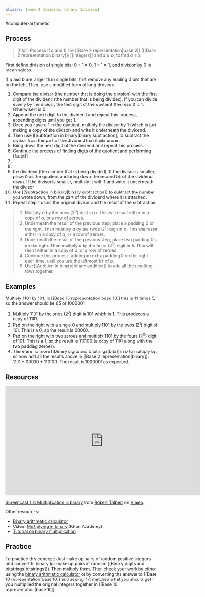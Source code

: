 ```yaml
---
aliases: [base 2 division, binary division]
--- 
```


#computer-arithmetic 

## Process 

> [!tldr] Process
>  If $a$ and $b$ are [[Base 2 representation|base 2]] ([[Base 2 representation|binary]]) [[integers]] and $a \geq b$, to find $a \div b$:

First define division of single bits: $0 \div 1 = 0$, $1 \div 1 = 1$, and division by $0$ is meaningless. 

If $a$ and $b$ are larger than single bits, first remove any leading $0$ bits that are on the left. Then, use a modified form of long division: 
1. Compare the divisor (the number that is doing the division) with the first digit of the dividend (the number that is being divided). If you can divide evenly by the divisor, the first digit of the quotient (the result) is $1$. Otherwise it is $0$. 
2. Append the next digit to the dividend and repeat this process, appending digits until you get $1$. 
3. Once you have a $1$ in the quotient, multiply the divisor by $1$ (which is just making a copy of the divisor) and write it underneath the dividend. 
4. Then use [[Subtraction in binary|binary subtraction]] to subtract the divisor from the part of the dividend that it sits under. 
5. Bring down the next digit of the dividend and repeat this process. 
6. Continue the process of finding digits of the quotient and performing [[subt]]
7. 
8. 
9. the dividend (the number that is being divided). If the divisor is smaller, place $0$ as the quotient and bring down the second bit of the dividend down. If the divisor is smaller, multiply it with $1$ and write it underneath the divisor. 
10. Use [[Subtraction in binary|binary subtraction]] to subtract the number you wrote down, from the part of the dividend where it is attached. 
11. Repeat step 1 using the original divisor and the result of the subtraction. 



>  1. Multiply $a$ by the ones ($2^0$) digit in $b$. This will result either in a copy of $a$, or a row of zeroes. 
>  2. Underneath the result of the previous step, place a padding $0$ on the right. Then multiply $a$ by the twos ($2^1$) digit in $b$. This will result either in a copy of $a$, or a row of zeroes. 
>  3. Underneath the result of the previous step, place two padding $0$'s on the right. Then multiply $a$ by the fours ($2^2$) digit in $b$. This will result either in a copy of $a$, or a row of zeroes. 
>  4. Continue this process, adding an extra padding $0$ on the right each time, until you use the leftmost bit of $b$. 
>  5. Use [[Addition in binary|binary addition]] to add all the resulting rows together. 

## Examples 

Multiply $1101$ by $101$. In [[Base 10 representation|base 10]] this is $13$ times $5$, so the answer should be $65$ or $1000001$. 
1. Multiply $1101$ by the ones ($2^0$) digit in $101$ which is $1$. This produces a copy of $1101$. 
2. Pad on the right with a single $0$ and multiply $1101$ by the twos ($2^1$) digit of $101$. This is a $0$, so the result is $00000$. 
3. Pad on the right with two zeroes and multiply $1101$ by the fours ($2^2$) digit of $101$. This is a $1$, so the result is $110100$ (a copy of $1101$ along with the two padding zeroes). 
4. There are no more [[Binary digits and bitstrings|bits]] in $b$ to multiply by, so now add all the results above in [[Base 2 representation|binary]]: $1101 + 00000 + 110100$. The result is $1000001$ as expected. 
## Resources 

<iframe src="https://player.vimeo.com/video/580457312?h=b1d9b0e518" width="640" height="360" frameborder="0" allow="autoplay; fullscreen; picture-in-picture" allowfullscreen></iframe>
<p><a href="https://vimeo.com/580457312">Screencast 1.6: Multiplication in binary</a> from <a href="https://vimeo.com/user132700952">Robert Talbert</a> on <a href="https://vimeo.com">Vimeo</a>.</p>

Other resources: 
- [Binary arithmetic calculator](https://www.calculator.net/binary-calculator.html)
- Video: [Multiplying in binary](https://www.khanacademy.org/math/algebra-home/alg-intro-to-algebra/algebra-alternate-number-bases/v/binary-multiplication) (Khan Academy)
- [Tutorial on binary multiplication](https://www.cuemath.com/numbers/binary-multiplication/)

## Practice 

To practice this concept: Just make up pairs of random positive integers and convert to binary (or make up pairs of random [[Binary digits and bitstrings|bitstrings]]). Then multiply them. Then check your work by either using the [binary arithmetic calculator](https://www.calculator.net/binary-calculator.html) or by converting the answer to [[Base 10 representation|base 10]] and seeing if it matches what you should get if you multiplied the original integers together in [[Base 10 representation|base 10]]. 